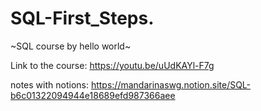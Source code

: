 # SQL-First_Steps.

~SQL course by hello world~

Link to the course: https://youtu.be/uUdKAYl-F7g


notes with notions: https://mandarinaswg.notion.site/SQL-b6c01322094944e18689efd987366aee
